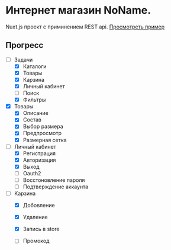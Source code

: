 # Интернет магазин NoName.
Nuxt.js проект с приминением REST api.
[Просмотреть пример](http://kepo4kapro.herokuapp.com/)
## Прогресс
- [ ] Задачи
   - [X] Каталоги
   - [X] Товары
   - [X] Карзина
   - [X] Личный кабинет
   - [ ] Поиск
   - [X] Фильтры
- [X] Товары
  - [X] Описание
  - [X] Состав
  - [X] Выбор размера
  - [X] Предпросмотр
  - [X] Размерная сетка
- [ ] Личный кабинет
  - [X] Регистрация
  - [X] Авторизация
  - [X] Выход
  - [ ] Oauth2
  - [ ] Восстоновление пароля
  - [ ] Подтверждение аккаунта
- [ ] Карзина
  - [X] Добовление
  - [X] Удаление
  - [X] Запись в store
  - [ ] Промокод
  
